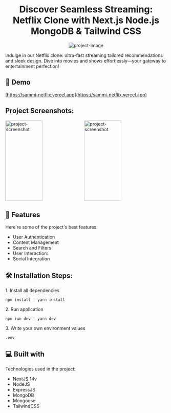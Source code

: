 <h1 align="center" id="title">Discover Seamless Streaming: Netflix Clone with Next.js Node.js MongoDB &amp; Tailwind CSS</h1>

<p align="center"><img src="https://media.graphassets.com/wy6y0Xf1SgKEO2mICeir" alt="project-image"></p>

<p id="description">Indulge in our Netflix clone: ultra-fast streaming tailored recommendations and sleek design. Dive into movies and shows effortlessly—your gateway to entertainment perfection!</p>

<h2>🚀 Demo</h2>

[https://sammi-netflix.vercel.app](https://sammi-netflix.vercel.app)

<h2>Project Screenshots:</h2>

<img src="https://media.graphassets.com/odmmNyR6Q2e5SVC1SW6P" alt="project-screenshot" width="48%" height="250px/" style="object-fit: cover">

<img src="https://media.graphassets.com/Fz25PIukSc2LLfk1Qcdx" alt="project-screenshot" width="48%" height="250px/" style="object-fit: cover">

<h2>🧐 Features</h2>

Here're some of the project's best features:

*   User Authentication
*   Content Management
*   Search and Filters
*   User Interaction:
*   Social Integration

<h2>🛠️ Installation Steps:</h2>

<p>1. Install all dependencies</p>

```
npm install | yarn install
```

<p>2. Run application</p>

```
npm run dev | yarn dev
```

<p>3. Write your own environment values</p>

```
.env
```



<h2>💻 Built with</h2>

Technologies used in the project:

*   NextJS 14v
*   NodeJS
*   ExpressJS
*   MongoDB
*   Mongoose
*   TailwindCSS